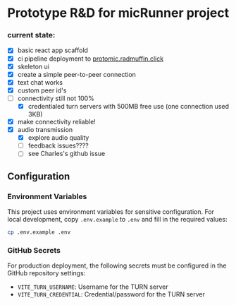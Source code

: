 # Prototype R&D for micRunner project

### current state:

- [x] basic react app scaffold
- [x] ci pipeline deployment to [protomic.radmuffin.click](https://protomic.radmuffin.click)
- [x] skeleton ui
- [x] create a simple peer-to-peer connection
- [x] text chat works
- [x] custom peer id's
- [ ] connectivity still not 100%
    - [x] credentialed turn servers with 500MB free use (one connection used 3KB)
- [x] make connectivity reliable!
- [x] audio transmission
    - [x] explore audio quality
    - [ ] feedback issues????
    - [ ] see Charles's github issue

## Configuration

### Environment Variables

This project uses environment variables for sensitive configuration. For local development, copy `.env.example` to `.env` and fill in the required values:

```bash
cp .env.example .env
```

### GitHub Secrets

For production deployment, the following secrets must be configured in the GitHub repository settings:

- `VITE_TURN_USERNAME`: Username for the TURN server
- `VITE_TURN_CREDENTIAL`: Credential/password for the TURN server


